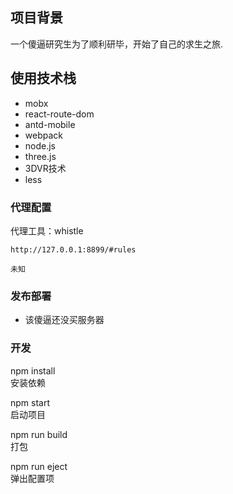 ## 项目背景

一个傻逼研究生为了顺利研毕，开始了自己的求生之旅.

## 使用技术栈

- mobx
- react-route-dom
- antd-mobile
- webpack
- node.js
- three.js
- 3DVR技术
- less

### 代理配置

代理工具：whistle

```
http://127.0.0.1:8899/#rules

未知
```

### 发布部署

- 该傻逼还没买服务器

### 开发

npm install  
安装依赖

npm start   
启动项目

npm run build  
打包

npm run eject  
弹出配置项


